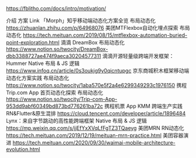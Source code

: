 https://fblitho.com/docs/intro/motivation/

















介绍 方案 Link
「Morph」知乎移动端动态化方案全览 布局动态化 https://zhuanlan.zhihu.com/p/64968076
美团MTFlexbox自动化埋点探索 布局动态化 https://tech.meituan.com/2019/08/15/mtflexbox-automation-buried-point-exploration.html
滴滴 DreamBox 布局动态化 https://www.notion.so/twocity/DreamBox-dbb3388727ae474f9aeca30204577311
滴滴开源轻量级跨端开发框架：Hummer Native 布局 & JS 逻辑 https://www.infoq.cn/article/0s3oukjg9y0qicntupgc
京东商城积木框架移动端动态化方案实践 布局动态化 https://www.notion.so/twocity/1aba570e5f2a4e6299349293c1976150
携程 Trip.com App 首页动态化探索 布局动态化 https://www.notion.so/twocity/Trip-com-App-953dd9abf60349bd873bd776261ba72c
携程机票 App KMM 跨端生产实践 RN&Flutter&原生混排 https://cloud.tencent.com/developer/article/1896484
Lynx：来自字节跳动的高性能跨端框架 Native 布局 & JS 逻辑 https://mp.weixin.qq.com/s/jjEfYxXVqLfFgTZ3TQaeyg
美团MRN RN动态化 https://tech.meituan.com/2019/12/19/meituan-mrn-practice.html
美团容器演进  https://tech.meituan.com/2020/09/30/waimai-mobile-architecture-evolution.html



